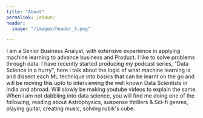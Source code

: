 ```yaml
---
title: "About"
permalink: /about/
header:
  image: "/images/header_3.png"

---
```


I am a Senior Business Analyst, with extensive experience in applying machine learning to advance business and Product. I like to solve problems through data.
I have recently started producing my podcast series, "Data Science in a hurry", here i talk about the logic of what machine learning is and dissect each ML technique into basics that can be learnt on the go and will be moving this upto to interviewing the well known Data Scientists in India and abroad. Will slowly be making youtube videos to explain the same.
When i am not dabbling into data science, you will find me doing one of the following; reading about Astrophysics, suspense thrillers & Sci-fi genres, playing guitar, creating music, solving rubik's cube.

